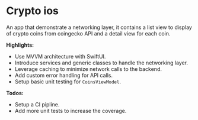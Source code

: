 # Crypto ios

An app that demonstrate a networking layer, it contains a list view to display of crypto coins from coingecko API and a detail view for each coin.

**Highlights:**
* Use MVVM architecture with SwiftUI.
* Introduce services and generic classes to handle the networking layer.
* Leverage caching to minimize network calls to the backend.
* Add custom error handling for API calls.
* Setup basic unit testing for `CoinsViewModel`.

**Todos:**
* Setup a CI pipline.
* Add more unit tests to increase the coverage.


